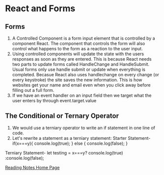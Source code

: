 # React and Forms

## Forms

1. A Controlled Component is a form input element that is controlled by a component React. The component that controls the form will also control what happens to the form as a reaction to the user input.
2. Using controlled components will update the state with the users responses as soon as they are entered. This is because React needs two parts to update forms called HandleChange and HandleSubmit. Usual forms only use handle submit or update when everything is completed. Becasue React also uses handlechange on every change (or every keystroke) the site saves the new information. This is how websites get your name and email even when you click away before filling out a full form.
3. If we have an event handler on an input field then we target what the user enters by through event.target.value

## The Conditional or Ternary Operator

1. We would use a terniary operator to write an if statement in one line of code.
2. Let's rewrite a statement as a terniary statement:
Starter Statement-
  if(x===y){
 console.log(true);
  } else {
 console.log(false);
  }

Terniary Statement-
let testing = x===y? console.log(true) :console.log(false);

[Reading Notes Home Page](README.md)